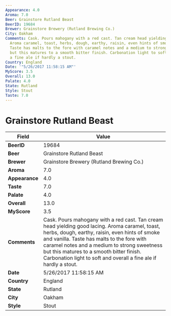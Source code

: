 ```yaml
---
Appearance: 4.0
Aroma: 7.0
Beer: Grainstore Rutland Beast
BeerID: 19684
Brewer: Grainstore Brewery (Rutland Brewing Co.)
City: Oakham
Comments: Cask. Pours mahogany with a red cast. Tan cream head yielding good lacing.
  Aroma caramel, toast, herbs, dough, earthy, raisin, even hints of smoke and vanilla.
  Taste has malts to the fore with caramel notes and a medium to strong sweetness
  but this matures to a smooth bitter finish. Carbonation light to soft and overall
  a fine ale if hardly a stout.
Country: England
Date: '"5/26/2017 11:58:15 AM"'
MyScore: 3.5
Overall: 13.0
Palate: 4.0
State: Rutland
Style: Stout
Taste: 7.0
---
```


# Grainstore Rutland Beast

| Field         | Value |
|---------------|-------|
| **BeerID** | 19684 |
| **Beer** | Grainstore Rutland Beast |
| **Brewer** | Grainstore Brewery (Rutland Brewing Co.) |
| **Aroma** | 7.0 |
| **Appearance** | 4.0 |
| **Taste** | 7.0 |
| **Palate** | 4.0 |
| **Overall** | 13.0 |
| **MyScore** | 3.5 |
| **Comments** | Cask. Pours mahogany with a red cast. Tan cream head yielding good lacing. Aroma caramel, toast, herbs, dough, earthy, raisin, even hints of smoke and vanilla. Taste has malts to the fore with caramel notes and a medium to strong sweetness but this matures to a smooth bitter finish. Carbonation light to soft and overall a fine ale if hardly a stout. |
| **Date** | 5/26/2017 11:58:15 AM |
| **Country** | England |
| **State** | Rutland |
| **City** | Oakham |
| **Style** | Stout |
